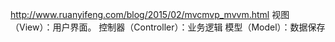 http://www.ruanyifeng.com/blog/2015/02/mvcmvp_mvvm.html
视图（View）：用户界面。
控制器（Controller）：业务逻辑
模型（Model）：数据保存